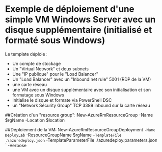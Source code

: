 # Exemple de déploiement d'une simple VM Windows Server avec un disque supplémentaire (initialisé et formaté sous Windows)

Le template déploie :
- Un compte de stockage
- Un "Virtual Network" et deux subnets
- Une "IP publique" pour le "Load Balancer"
- Un "Load Balancer" avec un "Inbound net rule" 5001 (RDP de la VM)
- une carte réseau
- une VM avec un disque supplémentaire avec son initialisation et son formatage sous Windows
- Initialise le disque et formate via PowerShell DSC
- un "Network Sécurity Group" TCP 3389 inbound sur la carte réseau



##Création d'un "resource group":
New-AzureRmResourceGroup -Name $rgName -Location $location 


##Déploiement de la VM:
New-AzureRmResourceGroupDeployment `
-Name DeployLab `
-ResourceGroupName $rgName `
-TemplateFile .\azuredeploy.json `
-TemplateParameterFile .\azuredeploy.parameters.json `
-Verbose

